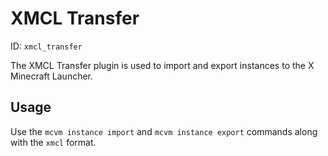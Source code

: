 # XMCL Transfer
ID: `xmcl_transfer`

The XMCL Transfer plugin is used to import and export instances to the X Minecraft Launcher.

## Usage
Use the `mcvm instance import` and `mcvm instance export` commands along with the `xmcl` format.
